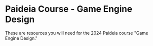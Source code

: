 # Paideia Course - Game Engine Design

These are resources you will need for the 2024 Paideia course "Game Engine Design."


